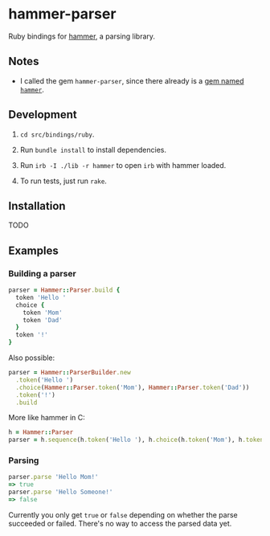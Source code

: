 # hammer-parser

Ruby bindings for [hammer](https://github.com/UpstandingHackers/hammer), a parsing library.


## Notes

* I called the gem `hammer-parser`, since there already is a [gem named `hammer`](https://rubygems.org/gems/hammer).


## Development

1. `cd src/bindings/ruby`.

2. Run `bundle install` to install dependencies.

3. Run `irb -I ./lib -r hammer` to open `irb` with hammer loaded.

4. To run tests, just run `rake`.


## Installation

TODO



## Examples

### Building a parser

```ruby
parser = Hammer::Parser.build {
  token 'Hello '
  choice {
    token 'Mom'
    token 'Dad'
  }
  token '!'
}
```

Also possible:

```ruby
parser = Hammer::ParserBuilder.new
  .token('Hello ')
  .choice(Hammer::Parser.token('Mom'), Hammer::Parser.token('Dad'))
  .token('!')
  .build
```

More like hammer in C:

```ruby
h = Hammer::Parser
parser = h.sequence(h.token('Hello '), h.choice(h.token('Mom'), h.token('Dad')), h.token('!'))
```

### Parsing

```ruby
parser.parse 'Hello Mom!'
=> true
parser.parse 'Hello Someone!'
=> false
```

Currently you only get `true` or `false` depending on whether the parse succeeded or failed.
There's no way to access the parsed data yet.
